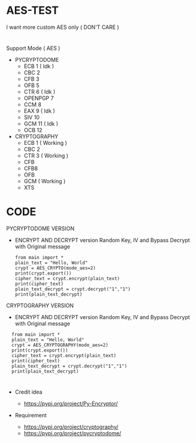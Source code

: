 # AES-TEST
I want more custom AES only ( DON'T CARE )
#
Support Mode ( AES )
* PYCRYPTODOME
  * ECB 1 ( Idk )
  * CBC 2
  * CFB 3
  * OFB 5
  * CTR 6 ( Idk )
  * OPENPGP 7
  * CCM 8
  * EAX 9 ( Idk )
  * SIV 10
  * GCM 11 ( Idk )
  * OCB 12
* CRYPTOGRAPHY
  * ECB 1 ( Working )
  * CBC 2
  * CTR 3 ( Working )
  * CFB
  * CFB8
  * OFB
  * GCM ( Working )
  * XTS
# CODE

PYCRYPTODOME VERSION
 * ENCRYPT AND DECRYPT version Random Key, IV and Bypass Decrypt with Original message
   ```
   from main import *
   plain_text = "Hello, World"
   crypt = AES_CRYPTO(mode_aes=2)
   print(crypt.export())
   cipher_text = crypt.encrypt(plain_text)
   print(cipher_text)
   plain_text_decrypt = crypt.decrypt("1","1")
   print(plain_text_decrypt)
   ```
CRYPTOGRAPHY VERSION
 * ENCRYPT AND DECRYPT version Random Key, IV and Bypass Decrypt with Original message
 ```
   from main import *
   plain_text = "Hello, World"
   crypt = AES_CRYPTOGRAPHY(mode_aes=2)
   print(crypt.export())
   cipher_text = crypt.encrypt(plain_text)
   print(cipher_text)
   plain_text_decrypt = crypt.decrypt("1","1")
   print(plain_text_decrypt)
   ```
#
* Credit idea
  * https://pypi.org/project/Py-Encryptor/

* Requirement
  * https://pypi.org/project/cryptography/
  * https://pypi.org/project/pycryptodome/
